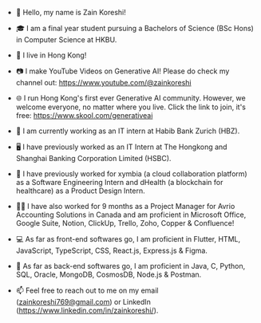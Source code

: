 - 👋 Hello, my name is Zain Koreshi!

- 🎓 I am a final year student pursuing a Bachelors of Science (BSc Hons) in Computer Science at HKBU.

- 📍 I live in Hong Kong!

- 📷 I make YouTube Videos on Generative AI! Please do check my channel out: https://www.youtube.com/@zainkoreshi

- 🌐 I run Hong Kong's first ever Generative AI community. However, we welcome everyone, no matter where you live. Click the link to join, it's free: https://www.skool.com/generativeai

- 📅 I am currently working as an IT intern at Habib Bank Zurich (HBZ).

- 🖥️ I have previously worked as an IT Intern at The Hongkong and Shanghai Banking Corporation Limited (HSBC).

- 👔 I have previously worked for xymbia (a cloud collaboration platform) as a Software Engineering Intern and dHealth (a blockchain for healthcare) as a Product Design Intern.

- 👨‍💼 I have also worked for 9 months as a Project Manager for Avrio Accounting Solutions in Canada and am proficient in Microsoft Office, Google Suite, Notion, ClickUp, Trello, Zoho, Copper & Confluence!

- 💻 As far as front-end softwares go, I am proficient in Flutter, HTML, JavaScript, TypeScript, CSS, React.js, Express.js & Figma.

- 💾 As far as back-end softwares go, I am proficient in Java, C, Python, SQL, Oracle, MongoDB, CosmosDB, Node.js & Postman.

- 📫 Feel free to reach out to me on my email (zainkoreshi769@gmail.com) or LinkedIn (https://www.linkedin.com/in/zainkoreshi/).

<!---
zainkoreshi/zainkoreshi is a ✨ special ✨ repository because its `README.md` (this file) appears on your GitHub profile.
You can click the Preview link to take a look at your changes.
--->
